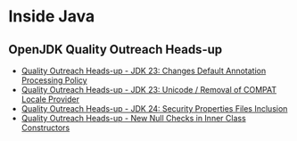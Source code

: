 # Inside Java
## OpenJDK Quality Outreach Heads-up
* [Quality Outreach Heads-up - JDK 23: Changes Default Annotation Processing Policy](https://inside.java/2024/06/18/quality-heads-up/)
* [Quality Outreach Heads-up - JDK 23: Unicode / Removal of COMPAT Locale Provider](https://inside.java/2024/07/11/quality-heads-up/)
* [Quality Outreach Heads-up - JDK 24: Security Properties Files Inclusion](https://inside.java/2024/12/10/quality-heads-up/)
* [Quality Outreach Heads-up - New Null Checks in Inner Class Constructors](https://inside.java/2025/04/04/quality-heads-up/)
